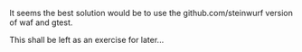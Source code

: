 It seems the best solution would be to use the github.com/steinwurf version of waf and gtest.

This shall be left as an exercise for later...
